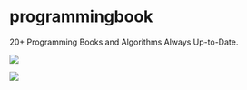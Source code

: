 # programmingbook
20+ Programming Books and Algorithms Always Up-to-Date. 


![](https://github.com/fantasy2943/freeprogrammingbooks/blob/master/Programming-Books.jpg)




![](https://github.com/fantasy2943/freeprogrammingbooks/blob/master/ProgrammingBook.png)
